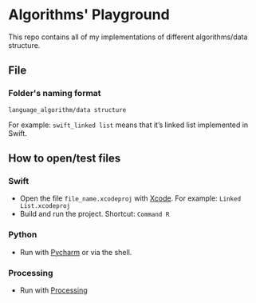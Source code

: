 # Algorithms' Playground
This repo contains all of my implementations of different algorithms/data structure.

## File

### Folder's naming format
```
language_algorithm/data structure
```

For example: `swift_linked list` means that it’s linked list implemented in Swift.

## How to open/test files

### Swift
- Open the file `file_name.xcodeproj` with [Xcode](https://developer.apple.com/xcode/).
For example: `Linked List.xcodeproj`
- Build and run the project. Shortcut: `Command R`

### Python
- Run with [Pycharm](https://www.jetbrains.com/pycharm/) or via the shell.

### Processing
- Run with [Processing](https://processing.org/)
